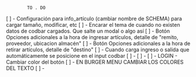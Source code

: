             TO . DO


[ ] - Configuración para info_artículo (cambiar nombre de SCHEMA) para cargar tamaño, modificar, etc
[ ] - Encarar el tema de cuando no existen datos de codbar cargados. Que salte un modal o algo así
[ ] - Botón Opciones adicionales a la hora de ingresar artículos, detalle de "remito, proveedor, ubicacion almacén"
[ ] - Botón Opciones adicionales a la hora de retirar artículos, detalle de "destino" 
[ ] - Cuando carga ingreso o salida que automáticamente se posicione en el input codbar
[ ] - 
[ ] - 
[ ] - LOGIN - Cambiar color del botón
[ ] - EN BURGER MENU CAMBIAR LOS COLORES DEL TEXTO
[ ] - 